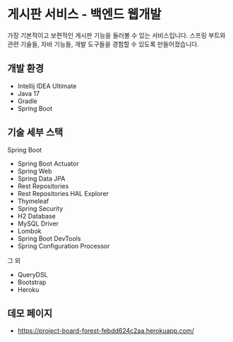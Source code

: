 # 게시판 서비스 - 백엔드 웹개발

가장 기본적이고 보편적인 게시판 기능을 둘러볼 수 있는 서비스입니다. 스프링 부트와 관련 기술들, 자바 기능들, 개발 도구들을 경험할 수 있도록 만들어졌습니다.

## 개발 환경
* Intellij IDEA Ultimate 
* Java 17
* Gradle 
* Spring Boot 

## 기술 세부 스택

Spring Boot

* Spring Boot Actuator
* Spring Web
* Spring Data JPA
* Rest Repositories
* Rest Repositories HAL Explorer
* Thymeleaf
* Spring Security
* H2 Database
* MySQL Driver
* Lombok
* Spring Boot DevTools
* Spring Configuration Processor

그 외

* QueryDSL
* Bootstrap 
* Heroku

## 데모 페이지

* https://project-board-forest-febdd624c2aa.herokuapp.com/

